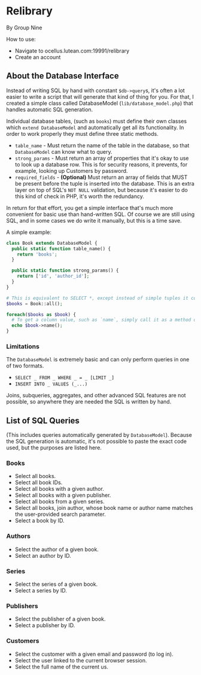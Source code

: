 # Relibrary
By Group Nine

How to use:
- Navigate to ocellus.lutean.com:19991/relibrary
- Create an account

## About the Database Interface

Instead of writing SQL by hand with constant `$db->query`s, it's often a lot easier to write a script that will generate that kind of thing for you. For that, I created a simple class called DatabaseModel (`lib/database_model.php`) that handles automatic SQL generation.

Individual database tables, (such as `books`) must define their own classes which `extend DatabaseModel` and automatically get all its functionality. In order to work properly they must define three static methods.

- `table_name` - Must return the name of the table in the database, so that `DatabaseModel` can know what to query.
- `strong_params` - Must return an array of properties that it's okay to use to look up a database row. This is for security reasons, it prevents, for example, looking up Customers by password.
- `required_fields` - **(Optional)** Must return an array of fields that MUST be present before the tuple is inserted into the database. This is an extra layer on top of SQL's `NOT NULL` validation, but because it's easier to do this kind of check in PHP, it's worth the redundancy.

In return for that effort, you get a simple interface that's much more convenient for basic use than hand-written SQL. Of course we are still using SQL, and in some cases we do write it manually, but this is a time save.

A simple example:

```php
class Book extends DatabaseModel {
  public static function table_name() {
    return 'books';
  }

  public static function strong_params() {
    return ['id', 'author_id'];
  }
}
```

```php
# This is equivalent to SELECT *, except instead of simple tuples it converts the results into a Book object.
$books = Book::all();

foreach($books as $book) {
  # To get a column value, such as `name`, simply call it as a method on the Book object.
  echo $book->name();
}
```

### Limitations
The `DatabaseModel` is extremely basic and can only perform queries in one of two formats.

- `SELECT _ FROM _ WHERE _ = _ [LIMIT _]`
- `INSERT INTO _ VALUES (_...)`

Joins, subqueries, aggregates, and other advanced SQL features are not possible, so anywhere they are needed the SQL is written by hand.

## List of SQL Queries
(This includes queries automatically generated by `DatabaseModel`). Because the SQL generation is automatic, it's not possible to paste the exact code used, but the purposes are listed here.

### Books
- Select all books.
- Select all book IDs.
- Select all books with a given author.
- Select all books with a given publisher.
- Select all books from a given series.
- Select all books, join author, whose book name or author name matches the user-provided search parameter.
- Select a book by ID.

### Authors
- Select the author of a given book.
- Select an author by ID.

### Series
- Select the series of a given book.
- Select a series by ID.

### Publishers
- Select the publisher of a given book.
- Select a publisher by ID.

### Customers
- Select the customer with a given email and password (to log in).
- Select the user linked to the current browser session.
- Select the full name of the current us.
